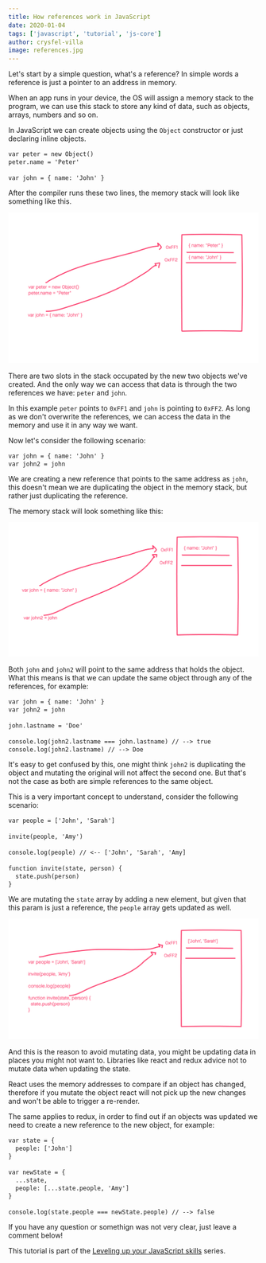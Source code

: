 ```yaml
---
title: How references work in JavaScript
date: 2020-01-04
tags: ['javascript', 'tutorial', 'js-core']
author: crysfel-villa
image: references.jpg
---
```

Let's start by a simple question, what's a reference? In simple words a reference is just a pointer to an address in memory.

When an app runs in your device, the OS will assign a memory stack to the program, we can use this stack to store any kind of data, such as objects, arrays, numbers and so on.

In JavaScript we can create objects using the `Object` constructor or just declaring inline objects.

```
var peter = new Object()
peter.name = 'Peter'

var john = { name: 'John' }
```

After the compiler runs these two lines, the memory stack will look like something like this.

![Memory Stack when creating objects](./memory-stack-1.png)

There are two slots in the stack occupated by the new two objects we've created. And the only way we can access that data is through the two references we have: `peter` and `john`.

In this example `peter` points to `0xFF1` and `john` is pointing to `0xFF2`. As long as we don't overwrite the references, we can access the data in the memory and use it in any way we want.

Now let's consider the following scenario:

```
var john = { name: 'John' }
var john2 = john
```

We are creating a new reference that points to the same address as `john`, this doesn't mean we are duplicating the object in the memory stack, but rather just duplicating the reference.

The memory stack will look something like this:

![Memory Stack when duplicating references](./memory-stack-2.png)

Both `john` and `john2` will point to the same address that holds the object. What this means is that we can update the same object through any of the references, for example:

```
var john = { name: 'John' }
var john2 = john

john.lastname = 'Doe'

console.log(john2.lastname === john.lastname) // --> true
console.log(john2.lastname) // --> Doe
```

It's easy to get confused by this, one might think `john2` is duplicating the object and mutating the original will not affect the second one. But that's not the case as both are simple references to the same object.

This is a very important concept to understand, consider the following scenario:

```
var people = ['John', 'Sarah']

invite(people, 'Amy')

console.log(people) // <-- ['John', 'Sarah', 'Amy]

function invite(state, person) {
  state.push(person)
}
```

We are mutating the `state` array by adding a new element, but given that this param is just a reference, the `people` array gets updated as well.

![Memory Stack when there a param](./memory-stack-3.png)

And this is the reason to avoid mutating data, you might be updating data in places you might not want to. Libraries like react and redux advice not to mutate data when updating the state.

React uses the memory addresses to compare if an object has changed, therefore if you mutate the object react will not pick up the new changes and won't be able to trigger a re-render.

The same applies to redux, in order to find out if an objects was updated we need to create a new reference to the new object, for example:

```
var state = {
  people: ['John']
}

var newState = {
  ...state,
  people: [...state.people, 'Amy']
}

console.log(state.people === newState.people) // --> false
```

If you have any question or somethign was not very clear, just leave a comment below!


This tutorial is part of the [Leveling up your JavaScript skills](/blog/leveling-up-your-javascript-skills) series.